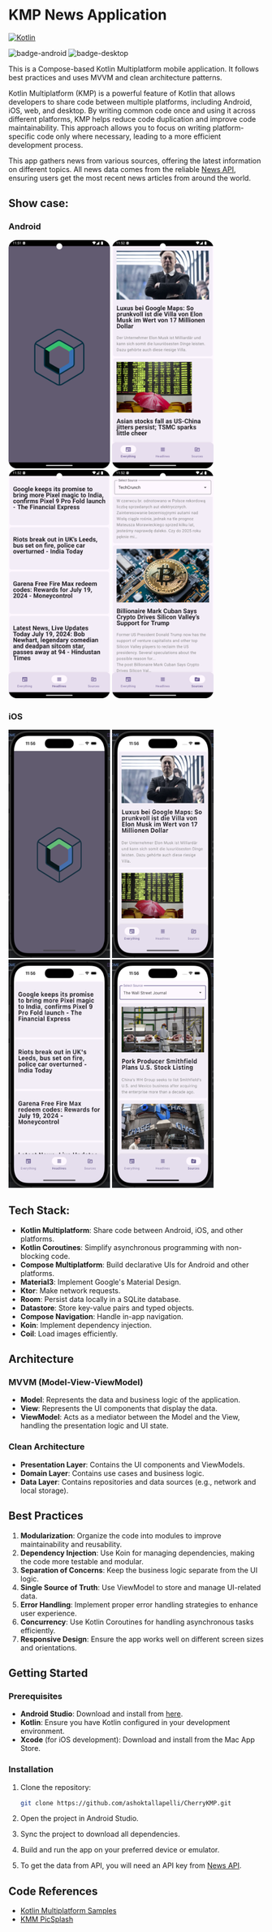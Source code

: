# KMP News Application

[![Kotlin](https://img.shields.io/badge/Kotlin-2.0.0-blue.svg?style=flat&logo=kotlin)](https://kotlinlang.org)

![badge-android](http://img.shields.io/badge/platform-android-6EDB8D.svg?style=flat) ![badge-desktop](http://img.shields.io/badge/platform-ios-EAEAEA.svg?style=flat)


This is a Compose-based Kotlin Multiplatform mobile application. It follows best practices and uses MVVM and clean architecture patterns.

Kotlin Multiplatform (KMP) is a powerful feature of Kotlin that allows developers to share code between multiple platforms, including Android, iOS, web, and desktop. By writing common code once and using it across different platforms, KMP helps reduce code duplication and improve code maintainability. This approach allows you to focus on writing platform-specific code only where necessary, leading to a more efficient development process.

This app gathers news from various sources, offering the latest information on different topics. All news data comes from the reliable [News API](https://newsapi.org/), ensuring users get the most recent news articles from around the world.

## Show case:

### Android

<p>
  <img src="screenshots/android/1.png" width="200" height="450"  alt=""/>
  <img src="screenshots/android/2.png" width="200" height="450"  alt=""/>
  <img src="screenshots/android/3.png" width="200" height="450"  alt=""/>
  <img src="screenshots/android/4.png" width="200" height="450"  alt=""/>
</p>

### iOS

<p>
  <img src="screenshots/ios/1.png" width="200" height="450"  alt=""/>
  <img src="screenshots/ios/2.png" width="200" height="450"  alt=""/>
  <img src="screenshots/ios/3.png" width="200" height="450"  alt=""/>
  <img src="screenshots/ios/4.png" width="200" height="450"  alt=""/>
</p>

## Tech Stack:

- **Kotlin Multiplatform**: Share code between Android, iOS, and other platforms.
- **Kotlin Coroutines**: Simplify asynchronous programming with non-blocking code.
- **Compose Multiplatform**: Build declarative UIs for Android and other platforms.
- **Material3**: Implement Google's Material Design.
- **Ktor**: Make network requests.
- **Room**: Persist data locally in a SQLite database.
- **Datastore**: Store key-value pairs and typed objects.
- **Compose Navigation**: Handle in-app navigation.
- **Koin**: Implement dependency injection.
- **Coil**: Load images efficiently.

## Architecture

### MVVM (Model-View-ViewModel)

- **Model**: Represents the data and business logic of the application.
- **View**: Represents the UI components that display the data.
- **ViewModel**: Acts as a mediator between the Model and the View, handling the presentation logic and UI state.

### Clean Architecture

- **Presentation Layer**: Contains the UI components and ViewModels.
- **Domain Layer**: Contains use cases and business logic.
- **Data Layer**: Contains repositories and data sources (e.g., network and local storage).

## Best Practices

1. **Modularization**: Organize the code into modules to improve maintainability and reusability.
2. **Dependency Injection**: Use Koin for managing dependencies, making the code more testable and modular.
3. **Separation of Concerns**: Keep the business logic separate from the UI logic.
4. **Single Source of Truth**: Use ViewModel to store and manage UI-related data.
5. **Error Handling**: Implement proper error handling strategies to enhance user experience.
7. **Concurrency**: Use Kotlin Coroutines for handling asynchronous tasks efficiently.
8. **Responsive Design**: Ensure the app works well on different screen sizes and orientations.

## Getting Started

### Prerequisites

- **Android Studio**: Download and install from [here](https://developer.android.com/studio).
- **Kotlin**: Ensure you have Kotlin configured in your development environment.
- **Xcode** (for iOS development): Download and install from the Mac App Store.

### Installation

1. Clone the repository:

    ```bash
    git clone https://github.com/ashoktallapelli/CherryKMP.git
    ```

2. Open the project in Android Studio.

3. Sync the project to download all dependencies.

4. Build and run the app on your preferred device or emulator.

5. To get the data from API, you will need an API key from [News API](https://newsapi.org/). 


## Code References

- [Kotlin Multiplatform Samples](https://www.jetbrains.com/help/kotlin-multiplatform-dev/multiplatform-samples.html)
- [KMM PicSplash](https://github.com/cvivek07/KMM-PicSplash)